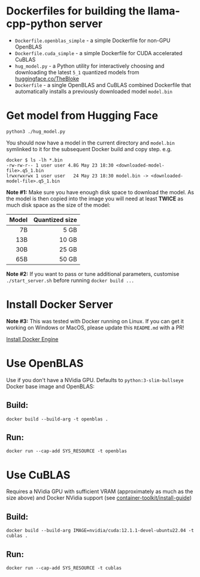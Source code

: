 # Dockerfiles for building the llama-cpp-python server
- `Dockerfile.openblas_simple` - a simple Dockerfile for non-GPU OpenBLAS
- `Dockerfile.cuda_simple` - a simple Dockerfile for CUDA accelerated CuBLAS
- `hug_model.py` - a Python utility for interactively choosing and downloading the latest `5_1` quantized models from [huggingface.co/TheBloke]( https://huggingface.co/TheBloke)
- `Dockerfile` - a single OpenBLAS and CuBLAS combined Dockerfile that automatically installs a previously downloaded model `model.bin`
 
# Get model from Hugging Face
`python3 ./hug_model.py`

You should now have a model in the current directory and `model.bin` symlinked to it for the subsequent Docker build and copy step. e.g.
```
docker $ ls -lh *.bin
-rw-rw-r-- 1 user user 4.8G May 23 18:30 <downloaded-model-file>.q5_1.bin
lrwxrwxrwx 1 user user   24 May 23 18:30 model.bin -> <downloaded-model-file>.q5_1.bin
```
**Note #1:** Make sure you have enough disk space to download the model. As the model is then copied into the image you will need at least
**TWICE** as much disk space as the size of the model:

| Model |  Quantized size |
|------:|----------------:|
|    7B |            5 GB |
|   13B |           10 GB |
|   30B |           25 GB |
|   65B |           50 GB |

**Note #2:** If you want to pass or tune additional parameters, customise `./start_server.sh` before running `docker build ...`

# Install Docker Server

**Note #3:** This was tested with Docker running on Linux. If you can get it working on Windows or MacOS, please update this `README.md` with a PR!

[Install Docker Engine](https://docs.docker.com/engine/install)

# Use OpenBLAS
Use if you don't have a NVidia GPU. Defaults to `python:3-slim-bullseye` Docker base image and OpenBLAS:
## Build:
`docker build --build-arg -t openblas .`
## Run:
`docker run --cap-add SYS_RESOURCE -t openblas`

# Use CuBLAS
Requires a NVidia GPU with sufficient VRAM (approximately as much as the size above) and Docker NVidia support (see [container-toolkit/install-guide](https://docs.nvidia.com/datacenter/cloud-native/container-toolkit/install-guide.html))
## Build:
`docker build --build-arg IMAGE=nvidia/cuda:12.1.1-devel-ubuntu22.04 -t cublas .`
## Run:
`docker run --cap-add SYS_RESOURCE -t cublas`
